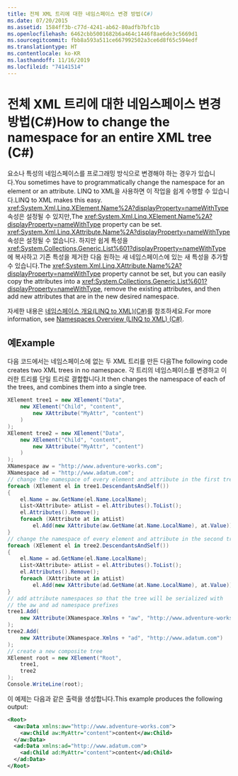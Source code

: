 ```yaml
---
title: 전체 XML 트리에 대한 네임스페이스 변경 방법(C#)
ms.date: 07/20/2015
ms.assetid: 1584ff3b-c77d-4241-ab62-80adfb7bfc1b
ms.openlocfilehash: 6462cbb5001682b6a464c1446f8ae6de3c5669d1
ms.sourcegitcommit: fbb8a593a511ce667992502a3ce6d8f65c594edf
ms.translationtype: HT
ms.contentlocale: ko-KR
ms.lasthandoff: 11/16/2019
ms.locfileid: "74141514"
---
```

# <a name="how-to-change-the-namespace-for-an-entire-xml-tree-c"></a><span data-ttu-id="f4df0-102">전체 XML 트리에 대한 네임스페이스 변경 방법(C#)</span><span class="sxs-lookup"><span data-stu-id="f4df0-102">How to change the namespace for an entire XML tree (C#)</span></span>
<span data-ttu-id="f4df0-103">요소나 특성의 네임스페이스를 프로그래밍 방식으로 변경해야 하는 경우가 있습니다.</span><span class="sxs-lookup"><span data-stu-id="f4df0-103">You sometimes have to programmatically change the namespace for an element or an attribute.</span></span> <span data-ttu-id="f4df0-104">LINQ to XML을 사용하면 이 작업을 쉽게 수행할 수 있습니다.</span><span class="sxs-lookup"><span data-stu-id="f4df0-104">LINQ to XML makes this easy.</span></span> <span data-ttu-id="f4df0-105"><xref:System.Xml.Linq.XElement.Name%2A?displayProperty=nameWithType> 속성은 설정될 수 있지만,</span><span class="sxs-lookup"><span data-stu-id="f4df0-105">The <xref:System.Xml.Linq.XElement.Name%2A?displayProperty=nameWithType> property can be set.</span></span> <span data-ttu-id="f4df0-106"><xref:System.Xml.Linq.XAttribute.Name%2A?displayProperty=nameWithType> 속성은 설정될 수 없습니다. 하지만 쉽게 특성을 <xref:System.Collections.Generic.List%601?displayProperty=nameWithType>에 복사하고 기존 특성을 제거한 다음 원하는 새 네임스페이스에 있는 새 특성을 추가할 수 있습니다.</span><span class="sxs-lookup"><span data-stu-id="f4df0-106">The <xref:System.Xml.Linq.XAttribute.Name%2A?displayProperty=nameWithType> property cannot be set, but you can easily copy the attributes into a <xref:System.Collections.Generic.List%601?displayProperty=nameWithType>, remove the existing attributes, and then add new attributes that are in the new desired namespace.</span></span>  
  
 <span data-ttu-id="f4df0-107">자세한 내용은 [네임스페이스 개요(LINQ to XML)(C#)](namespaces-overview-linq-to-xml.md)를 참조하세요.</span><span class="sxs-lookup"><span data-stu-id="f4df0-107">For more information, see [Namespaces Overview (LINQ to XML) (C#)](namespaces-overview-linq-to-xml.md).</span></span>  
  
## <a name="example"></a><span data-ttu-id="f4df0-108">예</span><span class="sxs-lookup"><span data-stu-id="f4df0-108">Example</span></span>  
 <span data-ttu-id="f4df0-109">다음 코드에서는 네임스페이스에 없는 두 XML 트리를 만든 다음</span><span class="sxs-lookup"><span data-stu-id="f4df0-109">The following code creates two XML trees in no namespace.</span></span> <span data-ttu-id="f4df0-110">각 트리의 네임스페이스를 변경하고 이러한 트리를 단일 트리로 결합합니다.</span><span class="sxs-lookup"><span data-stu-id="f4df0-110">It then changes the namespace of each of the trees, and combines them into a single tree.</span></span>  
  
```csharp  
XElement tree1 = new XElement("Data",  
    new XElement("Child", "content",  
        new XAttribute("MyAttr", "content")  
    )  
);  
XElement tree2 = new XElement("Data",  
    new XElement("Child", "content",  
        new XAttribute("MyAttr", "content")  
    )  
);  
XNamespace aw = "http://www.adventure-works.com";  
XNamespace ad = "http://www.adatum.com";  
// change the namespace of every element and attribute in the first tree  
foreach (XElement el in tree1.DescendantsAndSelf())  
{  
    el.Name = aw.GetName(el.Name.LocalName);  
    List<XAttribute> atList = el.Attributes().ToList();  
    el.Attributes().Remove();  
    foreach (XAttribute at in atList)  
        el.Add(new XAttribute(aw.GetName(at.Name.LocalName), at.Value));  
}  
// change the namespace of every element and attribute in the second tree  
foreach (XElement el in tree2.DescendantsAndSelf())  
{  
    el.Name = ad.GetName(el.Name.LocalName);  
    List<XAttribute> atList = el.Attributes().ToList();  
    el.Attributes().Remove();  
    foreach (XAttribute at in atList)  
        el.Add(new XAttribute(ad.GetName(at.Name.LocalName), at.Value));  
}  
// add attribute namespaces so that the tree will be serialized with  
// the aw and ad namespace prefixes  
tree1.Add(  
    new XAttribute(XNamespace.Xmlns + "aw", "http://www.adventure-works.com")  
);  
tree2.Add(  
    new XAttribute(XNamespace.Xmlns + "ad", "http://www.adatum.com")  
);  
// create a new composite tree  
XElement root = new XElement("Root",  
    tree1,  
    tree2  
);  
Console.WriteLine(root);  
```  
  
 <span data-ttu-id="f4df0-111">이 예제는 다음과 같은 출력을 생성합니다.</span><span class="sxs-lookup"><span data-stu-id="f4df0-111">This example produces the following output:</span></span>  
  
```xml  
<Root>  
  <aw:Data xmlns:aw="http://www.adventure-works.com">  
    <aw:Child aw:MyAttr="content">content</aw:Child>  
  </aw:Data>  
  <ad:Data xmlns:ad="http://www.adatum.com">  
    <ad:Child ad:MyAttr="content">content</ad:Child>  
  </ad:Data>  
</Root>  
```  
